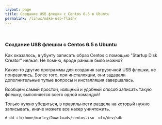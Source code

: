 ```yaml
---
layout: page
title: Создание USB флешки с Centos 6.5 в Ubuntu
permalink: /linux/make-usb-flash/
---
```

<br/>

### Создание USB флешки с Centos 6.5 в Ubuntu


Как оказалось, в убунту записать образ Centos с помощью "Startup Disk Creator" нельзя. Не помню, вроде раньше было можно?


Какие-то другие программы для создания загрузочной USB флешки, не понравились. Более того, при инсталляции, они задавали дополнительные тупые вопросы и инсталляция завершалась.


Вообщем самый простой, изящный и удобный способ записать такую флешку, выполняется всего одной командой!


Только нужно убедиться, в правильности раздела на который нужно записывать, иначе можете все нахер уничтожить.


    # dd if=/home/marley/Downloads/centos.iso  of=/dev/sdb
